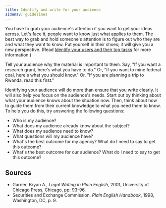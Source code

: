 ```yaml
---
title: Identify and write for your audience
sidenav: guidelines
---
```


You have to grab your audience's attention if you want to get your ideas across. Let's face it, people want to know just what applies to them. The best way to grab and hold someone's attention is to figure out who they are and what they want to know. Put yourself in their shoes; it will give you a new perspective. (Read [Identify your users and their top tasks](IDtasks.cfm) for more information.)

Tell your audience why the material is important to them. Say, "If you want a research grant, here's what you have to do." Or, "If you want to mine federal coal, here's what you should know." Or, "If you are planning a trip to Rwanda, read this first."

Identifying your audience will do more than ensure that you write clearly. It will also help you focus on the audience's needs. Start out by thinking about what your audience knows about the situation now. Then, think about how to guide them from their current knowledge to what you need them to know. To help you do this, try answering the following questions:

- Who is my audience?
- What does my audience already know about the subject?
- What does my audience need to know?
- What questions will my audience have?
- What's the best outcome for my agency? What do I need to say to get this outcome?
- What's the best outcome for our audience? What do I need to say to get this outcome?

## Sources

- Garner, Bryan A., _Legal Writing in Plain English_, 2001, University of Chicago Press, Chicago, pp. 93-96.
- Securities and Exchange Commission, _Plain English Handbook_, 1998, Washington, DC, p. 9.

